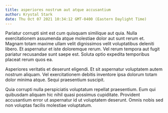 ```yaml
---
title: asperiores nostrum aut atque accusantium
author: Krystal Stark
date: Thu Oct 07 2021 10:34:12 GMT-0400 (Eastern Daylight Time)
---
```

Pariatur corrupti sint est cum quisquam similique aut quia. Nulla exercitationem assumenda atque molestiae dolor aut sunt rerum et. Magnam totam maxime ullam velit dignissimos velit voluptatibus deleniti libero. Et aspernatur et iste doloremque rerum. Vel rerum tempora aut fugit pariatur recusandae sunt saepe est. Soluta optio expedita temporibus placeat rerum quos ea.

 Asperiores veritatis et deserunt eligendi. Et sit aspernatur voluptatem autem nostrum aliquam. Vel exercitationem debitis inventore ipsa dolorum totam dolor minima atque. Sequi praesentium suscipit.

 Quia corrupti nulla perspiciatis voluptatum repellat praesentium. Eum qui quibusdam aliquam hic nihil quasi possimus cupiditate. Provident accusantium error ut aspernatur id ut voluptatem deserunt. Omnis nobis sed non voluptas facilis molestiae voluptatum.
